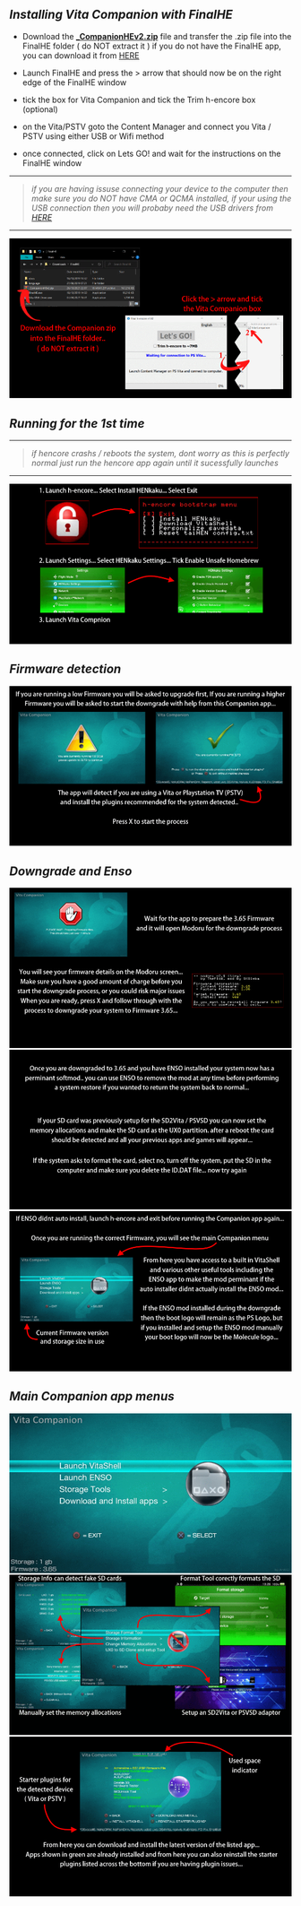 ## _Installing Vita Companion with FinalHE_


- Download the [**_CompanionHEv2.zip**](https://github.com/AntHJ/VitaCompanion/releases/download/v2.0/_CompanionHEv2.zip) file and transfer the .zip file into the FinalHE folder ( do NOT extract it ) if you do not have the FinalHE app, you can download it from [HERE](https://github.com/soarqin/finalhe/releases/tag/v1.92)

- Launch FinalHE and press the > arrow that should now be on the right edge of the FinalHE window

- tick the box for Vita Companion and tick the Trim h-encore box (optional)

- on the Vita/PSTV goto the Content Manager and connect you Vita / PSTV using either USB or Wifi method

- once connected, click on Lets GO! and wait for the instructions on the FinalHE window
------
> _if you are having issuse connecting your device to the computer then make sure you do NOT have CMA or QCMA installed,
> if your using the USB connection then you will probaby need the USB drivers from [HERE](https://github.com/soarqin/finalhe/releases/download/v1.91/QcmaDriver_winusb.exe)_
------
![Image1](https://github.com/AntHJ/VitaCompanion/raw/main/001.png)


## _Running for the 1st time_
------
> _if hencore crashs / reboots the system, dont worry as this is perfectly normal
>just run the hencore app again until it sucessfully launches_
------
![Image1](https://github.com/AntHJ/VitaCompanion/raw/main/002.png)

## _Firmware detection_
![Image1](https://github.com/AntHJ/VitaCompanion/raw/main/003.png)


## _Downgrade and Enso_

![Image1](https://github.com/AntHJ/VitaCompanion/raw/main/004.png)
![Image1](https://github.com/AntHJ/VitaCompanion/raw/main/005.png)
![Image1](https://github.com/AntHJ/VitaCompanion/raw/main/006.png)
## _Main Companion app menus_
![Image1](https://github.com/AntHJ/VitaCompanion/raw/main/006b.png)
![Image1](https://github.com/AntHJ/VitaCompanion/raw/main/007.png)
![Image1](https://github.com/AntHJ/VitaCompanion/raw/main/008.png)
